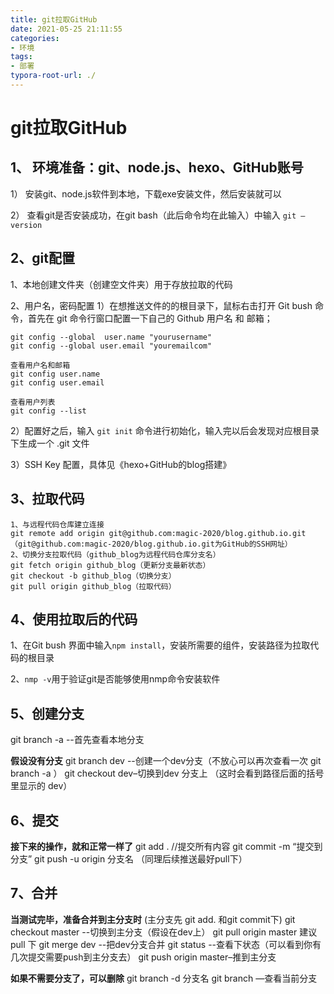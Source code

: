 ```yaml
---
title: git拉取GitHub
date: 2021-05-25 21:11:55
categories:
- 环境
tags:
- 部署
typora-root-url: ./
---
```


# git拉取GitHub

## 1、 环境准备：git、node.js、hexo、GitHub账号

1） 安装git、node.js软件到本地，下载exe安装文件，然后安装就可以

2） 查看git是否安装成功，在git bash（此后命令均在此输入）中输入 `git –version`

<!-- more -->

## 2、git配置

1、本地创建文件夹（创建空文件夹）用于存放拉取的代码

2、用户名，密码配置
1）在想推送文件的的根目录下，鼠标右击打开 Git bush 命令，首先在 git 命令行窗口配置一下自己的 Github 用户名 和 邮箱；

````
git config --global  user.name "yourusername"
git config --global user.email "youremailcom"

查看用户名和邮箱
git config user.name
git config user.email

查看用户列表
git config --list
````

2）配置好之后，输入 `git init` 命令进行初始化，输入完以后会发现对应根目录下生成一个 .git 文件

3）SSH Key 配置，具体见《hexo+GitHub的blog搭建》

## 3、拉取代码

````
1、与远程代码仓库建立连接
git remote add origin git@github.com:magic-2020/blog.github.io.git （git@github.com:magic-2020/blog.github.io.git为GitHub的SSH网址） 
2、切换分支拉取代码（github_blog为远程代码仓库分支名）
git fetch origin github_blog（更新分支最新状态）
git checkout -b github_blog（切换分支）
git pull origin github_blog（拉取代码）
````

## 4、使用拉取后的代码

1、在Git bush 界面中输入`npm install`，安装所需要的组件，安装路径为拉取代码的根目录

2、`nmp -v`用于验证git是否能够使用nmp命令安装软件

## 5、创建分支

git branch -a --首先查看本地分支

**假设没有分支**
git branch dev --创建一个dev分支（不放心可以再次查看一次 git branch -a ）
git checkout dev–切换到dev 分支上 （这时会看到路径后面的括号里显示的 dev）

## 6、提交

**接下来的操作，就和正常一样了**
git add . //提交所有内容
git commit -m “提交到分支”
git push -u origin 分支名 （同理后续推送最好pull下）

## 7、合并

**当测试完毕，准备合并到主分支时**
(主分支先 git add. 和git commit下)
git checkout master --切换到主分支（假设在dev上）
git pull origin master 建议pull 下
git merge dev --把dev分支合并
git status --查看下状态（可以看到你有几次提交需要push到主分支去）
git push origin master–推到主分支

**如果不需要分支了，可以删除**
git branch -d 分支名
git branch —查看当前分支
